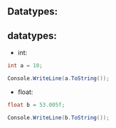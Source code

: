 ## Datatypes:

## datatypes:

- int:
```cs
int a = 10;

Console.WriteLine(a.ToString());
```

- float:
```cs
float b = 53.005f;

Console.WriteLine(b.ToString());
```